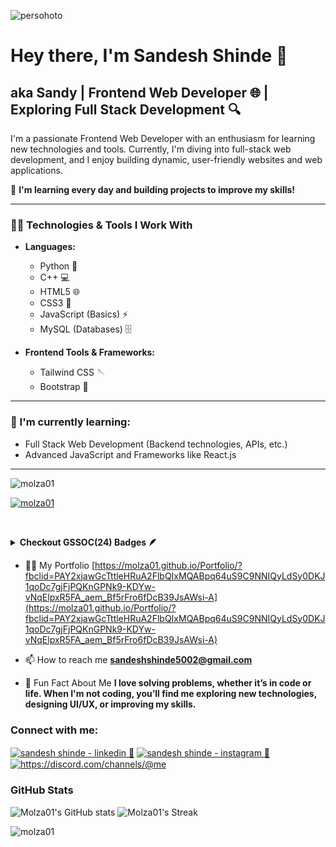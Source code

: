 




![persohoto](https://github.com/user-attachments/assets/d2a13525-7830-4f9e-961b-951070e20e1b)







# Hey there, I'm Sandesh Shinde 👋

## aka Sandy | Frontend Web Developer 🌐 | Exploring Full Stack Development 🔍

I'm a passionate Frontend Web Developer with an enthusiasm for learning new technologies and tools. Currently, I'm diving into full-stack web development, and I enjoy building dynamic, user-friendly websites and web applications. 

🚀 **I'm learning every day and building projects to improve my skills!**

---

### 🧑‍💻 Technologies & Tools I Work With

- **Languages:** 
  - Python 🐍
  - C++ 💻
  - HTML5 🌐
  - CSS3 🎨
  - JavaScript (Basics) ⚡
  - MySQL (Databases) 🗄️

- **Frontend Tools & Frameworks:**
  - Tailwind CSS 🪡
  - Bootstrap 💠

---

### 🌱 I'm currently learning:
- Full Stack Web Development (Backend technologies, APIs, etc.)
- Advanced JavaScript and Frameworks like React.js

---

<p align="left"> <img src="https://komarev.com/ghpvc/?username=molza01&label=Profile%20views&color=0e75b6&style=flat" alt="molza01" /> </p>

<p align="left"> <a href="https://github.com/ryo-ma/github-profile-trophy"><img src="https://github-profile-trophy.vercel.app/?username=molza01" alt="molza01" /></a> </p>

<p align="left"> <a href="https://twitter.com/" target="blank"><img src="https://img.shields.io/twitter/follow/?logo=twitter&style=for-the-badge" alt="" /></a> </p>

<details>	
 <summary><b> Checkout GSSOC(24) Badges 🪶</b></summary><br>
<div style='display:flex; align-items:center; gap: 10px;' align='center'><a href="https://gssoc.girlscript.tech/leaderboard">
<img src="https://raw.githubusercontent.com/GSSoC24/Postman-Challenge/main/docs/assets/Postman%20White.png" width="100px" height="100px" />
  <img src="https://raw.githubusercontent.com/GSSoC24/Postman-Challenge/main/docs/assets/1.png" width="100px" height="100px" />
  <img src="https://raw.githubusercontent.com/GSSoC24/Postman-Challenge/main/docs/assets/2.png" width="100px" height="100px" />
  <img src="https://raw.githubusercontent.com/GSSoC24/Postman-Challenge/main/docs/assets/3.png" width="100px" height="100px" />
  <img src="https://raw.githubusercontent.com/GSSoC24/Postman-Challenge/main/docs/assets/4.png" width="100px" height="100px" />
  <img src="https://raw.githubusercontent.com/GSSoC24/Postman-Challenge/main/docs/assets/5.png" width="100px" height="100px" />
  <img src="https://raw.githubusercontent.com/GSSoC24/Postman-Challenge/main/docs/assets/6.png" width="105px" height="105px" />
  <img src="https://raw.githubusercontent.com/GSSoC24/Postman-Challenge/main/docs/assets/7.png" width="100px" height="100px" />
  <img src="https://raw.githubusercontent.com/GSSoC24/Postman-Challenge/main/docs/assets/8.png" width="100px" height="100px" />
  <img src="https://raw.githubusercontent.com/GSSoC24/Contributor/refs/heads/main/assets/Code%20Luminary.png" width="105px" height="105px" />
  <img src="https://raw.githubusercontent.com/GSSoC24/Contributor/refs/heads/main/assets/Git%20Explorer.png" width="100px" height="100px" />
  <img src="https://raw.githubusercontent.com/GSSoC24/Contributor/refs/heads/main/assets/Pull%20Expert.png" width="100px" height="100px" /></a>
</div>
</details>





- 👨‍💻 My Portfolio [https://molza01.github.io/Portfolio/?fbclid=PAY2xjawGcTttleHRuA2FlbQIxMQABpq64uS9C9NNIQyLdSy0DKJ1qoDc7gjFjPQKnGPNk9-KDYw-vNqElpxR5FA_aem_Bf5rFro6fDcB39JsAWsi-A](https://molza01.github.io/Portfolio/?fbclid=PAY2xjawGcTttleHRuA2FlbQIxMQABpq64uS9C9NNIQyLdSy0DKJ1qoDc7gjFjPQKnGPNk9-KDYw-vNqElpxR5FA_aem_Bf5rFro6fDcB39JsAWsi-A)

- 📫 How to reach me **sandeshshinde5002@gmail.com**

- 🌟 Fun Fact About Me **I love solving problems, whether it’s in code or life. When I'm not coding, you’ll find me exploring new technologies, designing UI/UX, or improving my skills.**

<h3 align="left">Connect with me:</h3>
<p align="left">
<a href="https://linkedin.com/in/sandesh shinde - linkedin 💼" target="blank"><img align="center" src="https://raw.githubusercontent.com/rahuldkjain/github-profile-readme-generator/master/src/images/icons/Social/linked-in-alt.svg" alt="sandesh shinde - linkedin 💼" height="30" width="40" /></a>
<a href="https://instagram.com/sandesh shinde - instagram 📸" target="blank"><img align="center" src="https://raw.githubusercontent.com/rahuldkjain/github-profile-readme-generator/master/src/images/icons/Social/instagram.svg" alt="sandesh shinde - instagram 📸" height="30" width="40" /></a>
<a href="https://discord.gg/https://discord.com/channels/@me" target="blank"><img align="center" src="https://raw.githubusercontent.com/rahuldkjain/github-profile-readme-generator/master/src/images/icons/Social/discord.svg" alt="https://discord.com/channels/@me" height="30" width="40" /></a>
</p>





### GitHub Stats

![Molza01's GitHub stats](https://github-readme-stats.vercel.app/api?username=Molza01&show_icons=true&theme=radical)
![Molza01's Streak](https://streak-stats.demolab.com/?user=Molza01&theme=radical)





<p><img align="left" src="https://github-readme-stats.vercel.app/api/top-langs?username=molza01&show_icons=true&locale=en&layout=compact" alt="molza01" /></p>



